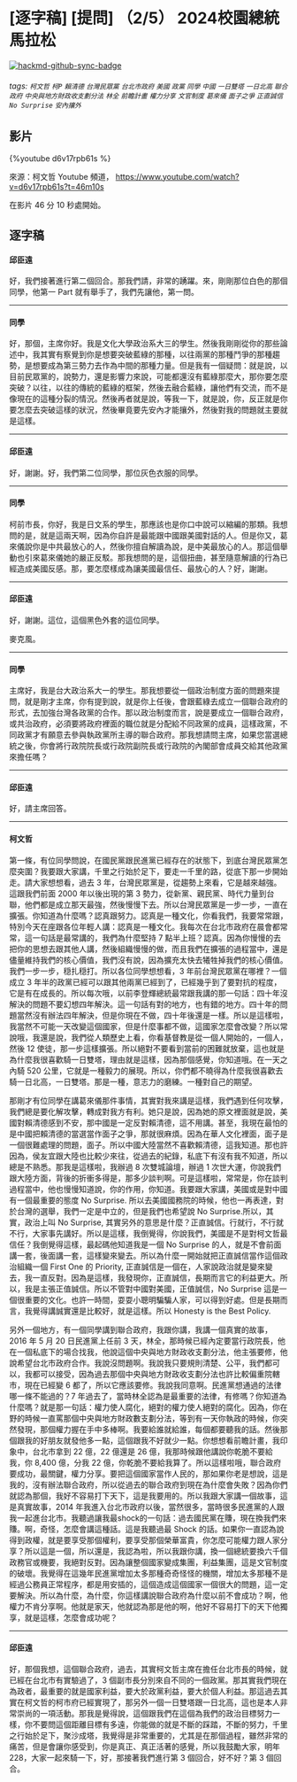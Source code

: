 # [逐字稿] [提問] （2/5） 2024校園總統馬拉松

[![hackmd-github-sync-badge](https://hackmd.io/dj4Z7oO6RqaE81FSn6oDYQ/badge)](https://hackmd.io/dj4Z7oO6RqaE81FSn6oDYQ)


###### tags: `柯文哲` `柯P` `賴清德` `台灣民眾黨` `台北市政府` `美國` `政黨` `同學` `中國` `一日雙塔` `一日北高` `聯合政府` `中央與地方財政收支劃分法` `林全` `前瞻計畫` `權力分享` `文官制度` `葛來儀` `面子之爭` `正直誠信` `No Surprise` `安內攘外`

## 影片
{%youtube d6v17rpb61s %}

來源：柯文哲 Youtube 頻道， https://www.youtube.com/watch?v=d6v17rpb61s?t=46m10s

在影片 46 分 10 秒處開始。

## 逐字稿

#### 邱臣遠

好，我們接著進行第二個回合。那我們請，非常的踴躍。來，剛剛那位白色的那個同學，他第一 Part 就有舉手了，我們先讓他，第一問。

---

#### 同學

好，那個，主席你好。我是文化大學政治系大三的學生。然後我剛剛從你的那些論述中，我其實有察覺到你是想要突破藍綠的那種，以往兩黨的那種鬥爭的那種趨勢，是想要成為第三勢力去作為中間的那種力量。但是我有一個疑問：就是說，以目前民眾黨的，說勢力，還是影響力來說，可能都還沒有藍綠那麼大，那你要怎麼突破？以往，以往的傳統的藍綠的框架，然後去融合藍綠，讓他們有交流，而不是像現在的這種分裂的情況。然後再者就是說，等我一下，就是說，你，反正就是你要怎麼去突破這樣的狀況，然後畢竟要先安內才能攘外，然後對我的問題就主要就是這樣。

---

#### 邱臣遠

好，謝謝。好，我們第二位同學，那位灰色衣服的同學。

---

#### 同學

柯前市長，你好，我是日文系的學生，那應該也是你口中說可以縮編的那類。我想問的是，就是這兩天啊，因為你自許是最能跟中國跟美國對話的人。但是你又，葛來儀說你是中共最放心的人，然後你擅自解讀為說，是中美最放心的人。那這個舉動也引來葛來儀她的嚴正反駁。那我想問的是，這個扭曲，甚至隨意解讀的行為已經造成美國反感。那，要怎麼樣成為讓美國最信任、最放心的人？好，謝謝。

---

#### 邱臣遠

好，謝謝。這位，這個黑色外套的這位同學。

麥克風。

---

#### 同學

主席好，我是台大政治系大一的學生。那我想要從一個政治制度方面的問題來提問，就是剛才主席，你有提到說，就是你上任後，會跟藍綠去成立一個聯合政府的形式，去加強台灣各政黨的合作。那以政治制度而言，說是要成立一個聯合政府，或共治政府，必須要將政府裡面的職位就是分配給不同政黨的成員，這樣政黨，不同政黨才有願意去參與執政黨所主導的聯合政府。那我想請問主席，如果您當選總統之後，你會將行政院院長或行政院副院長或行政院的內閣部會成員交給其他政黨來擔任嗎？

---

#### 邱臣遠

好，請主席回答。

---

#### 柯文哲

第一條，有位同學問說，在國民黨跟民進黨已經存在的狀態下，到底台灣民眾黨怎麼突圍？我要跟大家講，千里之行始於足下，要走一千里的路，從底下那一步開始走。請大家想想看，過去 3  年，台灣民眾黨是，從趨勢上來看，它是越來越強。這跟我們前面 2000 年以後出現的第 3 勢力，從新黨、親民黨、時代力量到台聯，他們都是成立那天最強，然後慢慢下去。所以台灣民眾黨是一步一步，一直在擴張。你知道為什麼嗎？認真跟努力。認真是一種文化，你看我們，我要常常跟，特別今天在座跟各位年輕人講：認真是一種文化。我每次在台北市政府在晨會都常常，這一句話是最常講的，我們為什麼堅持 7 點半上班？認真。因為你慢慢的去把你的思想去跟其他人講，然後組織慢慢的做，而且我們在擴張的過程當中，還是儘量維持我們的核心價值，我們沒有說，因為擴充太快去犧牲掉我們的核心價值。我們一步一步，穏扎穏打。所以各位同學想想看，3 年前台灣民眾黨在哪裡？一個成立 3 年半的政黨已經可以跟其他兩黨已經到了，已經幾乎到了要對抗的程度，它是有在成長的。所以每次哦，以前李登輝總統最常跟我講的那一句話：四十年沒解決的問題不要幻想四年解決。這一句話有對的地方，也有錯的地方。四十年的問題當然沒有辦法四年解決，但是你現在不做，四十年後還是一樣。所以是這樣啦，我當然不可能一天改變這個國家，但是什麼事都不做，這國家怎麼會改變？所以常說哦，我還是說，我們從人類歷史上看，你看基督教是從一個人開始的，一個人，然後 12 使徒，那一步這樣擴張。所以絕對不要看到當前的困難就放棄，這也就是為什麼我很喜歡騎一日雙塔，理由就是這樣，因為那個感覺，你知道哦。在一天之內騎 520 公里，它就是一種毅力的展現。所以，你們都不曉得為什麼我很喜歡去騎一日北高，一日雙塔。那是一種，意志力的磨練。一種對自己的期望。

那剛才有位同學在講葛來儀那件事情，其實對我來講是這樣，我們遇到任何攻擊，我們總是要化解攻擊，轉成對我方有利。她只是說，因為她的原文裡面就是說，美國對賴清德感到不安，那中國是一定反對賴清德，這不用講。甚至，我現在最怕的是中國把賴清德的當選當作面子之爭，那就很麻煩。因為在華人文化裡面，面子是一個很難處理的問題，面子。所以中國大陸當然不喜歡賴清德，這我知道。那也許因為，侯友宜跟大陸也比較少來往，從過去的紀錄，私底下有沒有我不知道，所以總是不熟悉。那我是這樣啦，我辦過 8 次雙城論壇，辦過 1 次世大運，你說我們跟大陸方面，背後的折衝多得是，那多少談判啊。可是這樣啦，常常是，你在談判過程當中，他也慢慢知道說，你的作用，你知道。我要跟大家講，美國或是對中國有一個最重要的態度 No Surprise. 所以去美國國務院的時候，他也一再表達，對於台灣的選舉，我們一定是中立的，但是我們也希望說 No Surprise.所以，其實，政治上叫 No Surprise, 其實另外的意思是什麼？正直誠信。行就行，不行就不行，大家事先講好。所以是這樣，我倒覺得，你說我們，美國是不是對柯文哲最信任？我倒覺得這樣，最起碼他知道我是一個 No Surprise 的人，就是不會前面講一套，後面講一套，這樣變來變去。所以為什麼一開始就把正直誠信當作這個政治組織一個 First One 的 Priority, 正直誠信是一個在，人家說政治就是變來變去，我一直反對。因為是這樣，我發現你，正直誠信，長期而言它的利益更大。所以，我是主張正值誠信。所以不管對中國對美國，正值誠信，No Surprise 這是一個很重要的文化。也許一時間，耍耍小聰明騙騙人家，可以得到好處。但是長期而言，我覺得講誠實還是比較好，就是這樣。所以 Honesty is the Best Policy.

另外一個地方，有一個同學講到聯合政府，我跟你講，我講一個真實的故事，2016 年 5 月 20 日民進黨上任前 3 天，林全，那時候已經內定要當行政院長，他在一個私底下的場合找我，他說這個中央與地方財政收支劃分法，他主張要修，他說希望台北市政府合作。我說沒問題啊。我說我只要規則清楚、公平，我們都可以，我都可以接受，因為過去那個中央與地方財政收支劃分法也許比較偏重院轄市，現在已經變 6 都了，所以它應該要修。我說我同意啊。民進黨想通過的法律哪一條不能過的？7 年過去了，當時林全認為是最重要的法律，有修嗎？你知道為什麼嗎？就是那一句話：權力使人腐化，絕對的權力使人絕對的腐化。因為，你在野的時候一直罵那個中央與地方財政數支劃分法，等到有一天你執政的時候，你突然發現，那個權力握在手中多棒啊。我要給誰就給誰，每個都要聽我的話。然後那個跟我的好朋友就發他多一點，這個跟我不好就少一點。你想想看前瞻計畫，我印象中，台北市拿到 22 億，22 億還是 26 億，我那時候跟他講說你乾脆不要給我，你 8,400 億，分我 22 億，你乾脆不要給我算了。所以這樣啦哦，聯合政府要成功，最關鍵，權力分享。要把這個國家當作人民的，那如果你老是想說，這是我的，沒有辦法聯合政府，所以從過去的聯合政府到現在為什麼會失敗？因為你們就認為那個，我好不容易打下天下，這是我要用的。所以我跟大家講一個故事，這是真實故事，2014 年我進入台北市政府以後，當然很多，當時很多民進黨的人跟我一起進台北市。我聽過讓我最shock的一句話：過去國民黨在賺，現在換我們來賺。啊，奇怪，怎麼會講這種話。這是我聽過最 Shock 的話。如果你一直認為說得到政權，就是要享受那個權利，要享受那個榮華富貴，你怎麼可能權力跟人家分享？所以這是一個，所以還是，我認為啦，所以我跟你講，換一個總統要換六千個政務官或機要，我絕對反對。因為讓整個國家變成集團，利益集團，這是文官制度的破壞。我覺得在這幾年民進黨增加太多那種奇奇怪怪的機關，增加太多那種不是經過公務員正常程序，都是用安插的，這個造成這個國家一個很大的問題，這一定要解決。所以為什麼，為什麼，你這樣講說聯合政府為什麼以前不會成功？啊，他權力不肯分享啊。他就是家天，他就認為那是他的啊，他好不容易打下的天下他獨享，就是這樣，怎麼會成功呢？

---

#### 邱臣遠

好，那個我想，這個聯合政府，過去，其實柯文哲主席在擔任台北市長的時候，就已經在台北市有實驗過了，3 個副市長分別來自不同的一個政黨。那其實我們現在為政者，最重要的就是國家利益，要大於政黨利益，要大於個人利益。那這過去其實在柯文哲的柯市府已經實現了，那另外一個一日雙塔跟一日北高，這也是本人非常崇尚的一項活動。那我是覺得說，這個跟我們在這個為我們的政治目標努力一樣，你不要問這個距離目標有多遠，你能做的就是不斷的踩踏，不斷的努力，千里之行始於足下，聚沙成塔，我覺得是非常重要的，尤其是在那個過程，雖然非常的痛苦，但是會讓你感受到，你是真正、真正活著的感覺，所以我鼓勵大家，明年 228，大家一起來騎一下，好，那接著我們進行第 3 個回合，好不好？第 3 個回合。